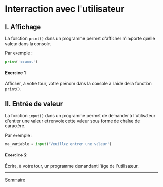 # Interraction avec l'utilisateur

## I. Affichage

La fonction `print()` dans un programme permet d'afficher n'importe quelle valeur dans la console.

Par exemple :

```python
print('coucou')
```

#### Exercice 1

Afficher, à votre tour, votre prénom dans la console à l'aide de la fonction `print()`.

## II. Entrée de valeur

La fonction `input()` dans un programme permet de demander à l'utilisateur d'entrer une valeur et renvoie cette valeur sous forme de chaîne de caractère.

Par exemple :

```python
ma_variable = input('Veuillez entrer une valeur')
```

#### Exercice 2

Écrire, à votre tour, un programme demandant l'âge de l'utilisateur.

___________

[Sommaire](./../README.md)